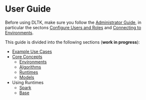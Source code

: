 # User Guide

Before using DLTK, make sure you follow the [Administrator Guide](../admin/README.md), in particular the sectons [Configure Users and Roles](../admin/access_control.md) and [Connecting to Environments](../admin/environment/README.md).

This guide is divided into the following sections (**work in progress**):

- [Example Use Cases](examples.md)
- [Core Concepts](core/README.md)
  - [Environments](core/environments.md)
  - [Algorithms](core/algorithms.md)
  - [Runtimes](core/runtimes.md)
  - [Models](core/models.md)
- Using Runtimes
  - [Spark](runtime/spark.md)
  - [Base](runtime/base.md)
